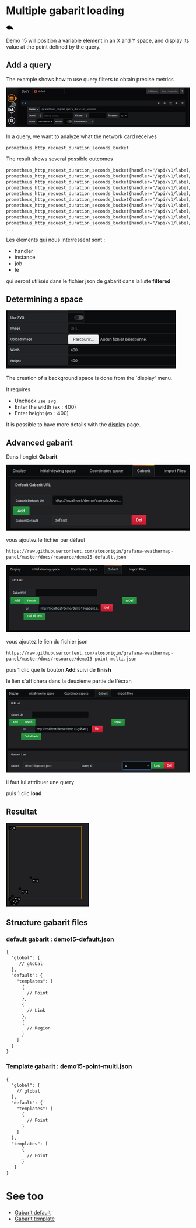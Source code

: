 # Multiple gabarit loading

[![](../../screenshots/other/Go-back.png)](README.md)

Demo 15 will position a variable element in an X and Y space, and display its value at the point defined by the query.


## Add a query

The example shows how to use query filters to obtain precise metrics

![fileselect background](../../screenshots/demo/tutorial15/query.jpg)

In a query, we want to analyze what the network card receives

```
prometheus_http_request_duration_seconds_bucket
```

The result shows several possible outcomes

```
prometheus_http_request_duration_seconds_bucket{handler="/api/v1/label/:name/values",instance="localhost:9090",job="prometheus",le="+Inf"}
prometheus_http_request_duration_seconds_bucket{handler="/api/v1/label/:name/values",instance="localhost:9090",job="prometheus",le="0.1"}
prometheus_http_request_duration_seconds_bucket{handler="/api/v1/label/:name/values",instance="localhost:9090",job="prometheus",le="0.2"}
prometheus_http_request_duration_seconds_bucket{handler="/api/v1/label/:name/values",instance="localhost:9090",job="prometheus",le="0.4"}
prometheus_http_request_duration_seconds_bucket{handler="/api/v1/label/:name/values",instance="localhost:9090",job="prometheus",le="1"}
prometheus_http_request_duration_seconds_bucket{handler="/api/v1/label/:name/values",instance="localhost:9090",job="prometheus",le="120"}
prometheus_http_request_duration_seconds_bucket{handler="/api/v1/label/:name/values",instance="localhost:9090",job="prometheus",le="20"}
prometheus_http_request_duration_seconds_bucket{handler="/api/v1/label/:name/values",instance="localhost:9090",job="prometheus",le="3"}
prometheus_http_request_duration_seconds_bucket{handler="/api/v1/label/:name/values",instance="localhost:9090",job="prometheus",le="60"}
prometheus_http_request_duration_seconds_bucket{handler="/api/v1/label/:name/values",instance="localhost:9090",job="prometheus",le="8"}
...
```

Les elements qui nous interressent sont :

- handler
- instance
- job
- le

qui seront utilisés dans le fichier json de gabarit dans la liste **filtered**

## Determining a space

![](../../screenshots/demo/tutorial15/display.png)

The creation of a background space is done from the `display' menu.

It requires

- Uncheck `use svg`
- Enter the width (ex : 400)
- Enter height (ex : 400)

It is possible to have more details with the [display](../editor/display.md) page.

## Advanced gabarit

Dans l'onglet **Gabarit**

![](../../screenshots/demo/tutorial15/demo15-0.png)

vous ajoutez le fichier par défaut

```
https://raw.githubusercontent.com/atosorigin/grafana-weathermap-panel/master/docs/resource/demo15-default.json

```

![](../../screenshots/demo/tutorial15/demo15-1.png)

vous ajoutez le lien du fichier json

```
https://raw.githubusercontent.com/atosorigin/grafana-weathermap-panel/master/docs/resource/demo15-point-multi.json

```

puis 1 clic que le bouton **Add** suivi de **finish**

le lien s'affichera dans la deuxième partie de l'écran

![](../../screenshots/demo/tutorial15/demo15-2.png)

il faut lui attribuer une query

puis 1 clic **load**

## Resultat

![](../../screenshots/demo/tutorial15/result.png)



## Structure gabarit files


### default gabarit : demo15-default.json

```
{
  "global": {
     // global
  },
  "default": {
    "templates": [
      {
        // Point 
      },
      {
        // Link
      },
      {
        // Region
      }      
    ]
  }
}

```

### Template gabarit : demo15-point-multi.json


```
{
  "global": {
    // global
  },
  "default": {
    "templates": [
      {
        // Point 
      }
    ]  
  },
  "templates": [
      {
        // Point
      } 
   ]
}

```



# See too

- [Gabarit default](../appendix/gabarit-default.md)
- [Gabarit template](../appendix/gabarit-template.md)

